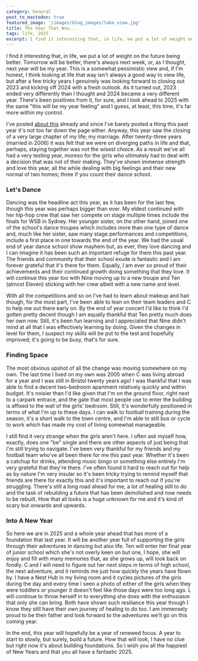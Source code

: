 ```yaml
---
category: General
post_to_mastodon: true
featured_image: '/images/blog_images/lake_view.jpg'
title: The Year That Was...
tags: life, 2025
excerpt: I find it interesting that, in life, we put a lot of weight on the future being better. Tomorrow will be better, there's always next week, or, as I thought, next year will be my year. This is a somewhat pessimistic view and, if I'm honest, I think looking at life that way is a good way to view life, but after a few tricky years I genuinely was looking forward to closing out 2023 and kicking off 2024 with a fresh outlook. As it turned out, 2023 ended very differently than I thought and 2024 became a very different year. There's been positives from it, for sure, and I look ahead to 2025 with the same "this will be my year feeling" and I guess, at least, this time, it's far more within my control.
---
```

I find it interesting that, in life, we put a lot of weight on the future being better. Tomorrow will be better, there's always next week, or, as I thought, next year will be my year. This is a somewhat pessimistic view and, if I'm honest, I think looking at life that way isn't always a good way to view life, but after a few tricky years I genuinely was looking forward to closing out 2023 and kicking off 2024 with a fresh outlook. As it turned out, 2023 ended very differently than I thought and 2024 became a very different year. There's been positives from it, for sure, and I look ahead to 2025 with the same "this will be my year feeling" and I guess, at least, this time, it's far more within my control.

I've posted [about this](https://www.pntaylor.net/blog/changing-times) already and since I've barely posted a thing this past year it's not too far down the page either. Anyway, this year saw the closing of a very large chapter of my life; my marriage. After twenty-three years (married in 2006) it was felt that we were on diverging paths in life and that, perhaps, staying together was not the wisest choice. As a result we've all had a very testing year, moreso for the girls who ultimately had to deal with a decision that was not of their making. They've shown immense strength and love this year, all the while dealing with big feelings and their new normal of two homes; three if you count their dance school.

### Let's Dance

Dancing was the headline act this year, as it has been for the last few, though this year was perhaps bigger than ever. My eldest continued with her hip-hop crew that saw her compete on stage multiple times include the finals for WSB in Sydney. Her younger sister, on the other hand, joined one of the school's dance troupes which includes more than one type of dance and, much like her sister, saw many stage performances and competitions, include a first place in one towards the end of the year. We had the usual end of year dance school show mayhem but, as ever, they love dancing and I can imagine it has been such an important refuge for them this past year. The friends and community that their school exude is fantastic and I am forever grateful that it's there for them. Equally, I am ever so proud of their achievements and their continued growth doing something that they love. It will continue this year too with Nine moving up to a new troupe and Ten (almost Eleven) sticking with her crew albeit with a new name and level.

With all the competitions and so on I've had to learn about makeup and hair though, for the most part, I've been able to lean on their team leaders and C to help me out there early on. By the end of year concert I'd like to think I'd gotten pretty decent though I am equally thankful that Ten pretty much does her own now. Still, it's been fun learning and I appreciated that Nine didn't mind at all that I was effectively learning by doing. Given the changes in level for them, I suspect my skills will be put to the test and hopefully improved; it's going to be busy, that's for sure.

### Finding Space

The most obvious upshot of all the change was moving somewhere on my own. The last time I lived on my own was 2005 when C was living abroad for a year and I was still in Bristol twenty years ago! I was thankful that I was able to find a decent two-bedroom apartment relatively quickly and within budget. It's noisier than I'd like given that I'm on the ground floor, right next to a carpark entrace, and the gate that most people use to enter the building is affixed to the wall of the girls' bedroom. Still, it's wonderfully positioned in terms of what I'm up to these days. I can walk to football training during the season, it's a short walk to the town centre, and I'm able to still bus or cycle to work which has made my cost of living somewhat manageable.

I still find it very strange when the girls aren't here. I often ask myself how, exactly, does one "be" single and there are other aspects of just being that I'm still trying to navigate. I've been very thankful for my friends and my football team who've all been there for me this past year. Whether it's been a catchup for drinks, attending music bingo or something else entirely I'm very grateful that they're there. I've often found it hard to reach out for help as  by nature I'm very insular so it's been tricky trying to remind myself that friends are there for exactly this and it's important to reach out if you're struggling. There's still a long road ahead for me, a lot of healing still to do and the task of rebuilding a future that has been demolished and now needs to be rebuilt. How that all looks is a huge unknown for me and it's kind of scary but onwards and upwards.

### Into A New Year

So here we are in 2025 and a whole year ahead that has more of a foundation that last year. It will be another year full of supporting the girls through their adventures in dancing but also life. Ten will enter her final year of junior school which she's not overly keen on but one, I hope, she will enjoy and fill with many memories that, as she grows up, will look back on fondly. C and I will need to figure out her next steps in terms of high school, the next adventure, and it reminds me just how quickly the years have flown by. I have a Nest Hub in my living room and it cycles pictures of the girls during the day and every time I seen a photo of either of the girls when they were toddlers or younger it doesn't feel like those days were too long ago. L will continue to throw herself in to everything she does with the enthusiasm that only she can bring. Both have shown such resiliance this year though I know they still have their own journey of healing to do too. I am immensely proud to be their father and look forward to the adventures we'll go on this coming year.

In the end, this year will hopefully be a year of renewed focus. A year to start to slowly, but surely, build a future. How that will look, I have no clue but right now it's about building foundations. So I wish you all the happiest of New Years and that you all have a fantastic 2025.
